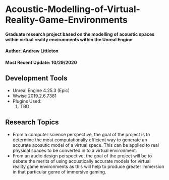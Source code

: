 # Acoustic-Modelling-of-Virtual-Reality-Game-Environments
#### Graduate research project based on the modelling of acoustic spaces within virtual reality environments within the Unreal Engine
#### Author: Andrew Littleton 
#### Most Recent Update: 10/29/2020
 
 
 
## Development Tools
- Unreal Engine 4.25.3 (Epic)
- Wwise 2019.2.6.7381
- Plugins Used: 
  1. TBD

## Research Topics
- From a computer science perspective, the goal of the project is to determine the most computationally efficient way to generate an accurate acosutic model of a virtual space. This can be applied to real physical spaces to be converted in to a virtual environment. 
- From an audio design perspective, the goal of the project will be to debate the merits of using acoustically accurate models for virtual reality game environments as this will help to produce greater immersion in that particular genre of immersive gaming.
    

